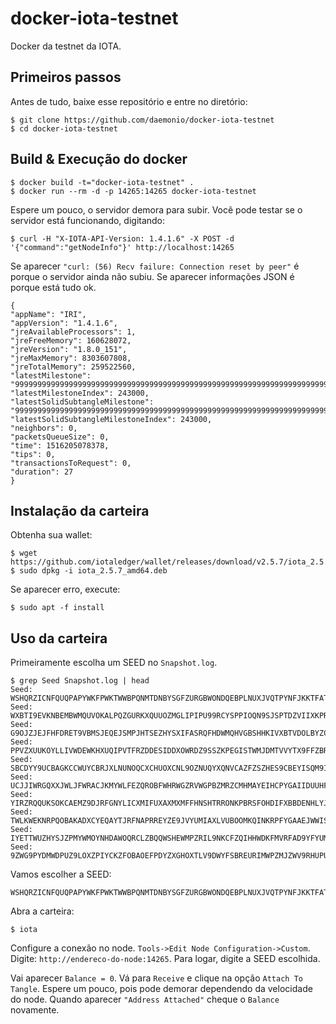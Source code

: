 # docker-iota-testnet
Docker da testnet da IOTA.

## Primeiros passos

Antes de tudo, baixe esse repositório e entre no diretório:

    $ git clone https://github.com/daemonio/docker-iota-testnet
    $ cd docker-iota-testnet

## Build & Execução do docker
    
    $ docker build -t="docker-iota-testnet" .
    $ docker run --rm -d -p 14265:14265 docker-iota-testnet
    
Espere um pouco, o servidor demora para subir. Você pode testar se o servidor está funcionando, digitando:

    $ curl -H "X-IOTA-API-Version: 1.4.1.6" -X POST -d '{"command":"getNodeInfo"}' http://localhost:14265
 
Se aparecer `"curl: (56) Recv failure: Connection reset by peer"` é porque o servidor ainda não subiu. Se aparecer informações JSON é porque está tudo ok.

    {
    "appName": "IRI",
    "appVersion": "1.4.1.6",
    "jreAvailableProcessors": 1,
    "jreFreeMemory": 160628072,
    "jreVersion": "1.8.0_151",
    "jreMaxMemory": 8303607808,
    "jreTotalMemory": 259522560,
    "latestMilestone": "999999999999999999999999999999999999999999999999999999999999999999999999999999999",
    "latestMilestoneIndex": 243000,
    "latestSolidSubtangleMilestone": "999999999999999999999999999999999999999999999999999999999999999999999999999999999",
    "latestSolidSubtangleMilestoneIndex": 243000,
    "neighbors": 0,
    "packetsQueueSize": 0,
    "time": 1516205078378,
    "tips": 0,
    "transactionsToRequest": 0,
    "duration": 27
    }

## Instalação da carteira

Obtenha sua wallet:

    $ wget https://github.com/iotaledger/wallet/releases/download/v2.5.7/iota_2.5.7_amd64.deb
    $ sudo dpkg -i iota_2.5.7_amd64.deb
    
Se aparecer erro, execute:

    $ sudo apt -f install

## Uso da carteira

Primeiramente escolha um SEED no `Snapshot.log`.
    
    $ grep Seed Snapshot.log | head
    Seed: WSHQRZICNFQUQPAPYWKFPWKTWWBPQNMTDNBYSGFZURGBWONDQEBPLNUXJVQTPYNFJKKTFATIVJTBSAWUX
    Seed: WXBTI9EVKNBEMBWMQUVOKALPQZGURKXQUUOZMGLIPIPU99RCYSPPIOQN9SJSPTDZVIIXKPRJQIVQARINL
    Seed: G9OJZJEJFHFDRET9VBMSJEQEJSMPJHTSEZHYSXIFASRQFHDWMQHVGBSHHKIVXBTVDOLBYZCQJMFYEWTEB
    Seed: PPVZXUUKOYLLIVWDEWKHXUQIPVTFRZDDESIDDXOWRDZ9SSZKPEGISTWMJDMTVVYTX9FFZBRECPJNXXGSO
    Seed: SBCDYY9UCBAGKCCWUYCBRJXLNUNOQCXCHUOXCNL9OZNUQYXQNVCAZFZSZHES9CBEYISQM9IPPECDXYVGN
    Seed: UCJJIWRGQXXJWLJFWRACJKMYWLFEZQROBFWHRWGZRVWGPBZMRZCMHMAYEIHCPYGAIIDUUHFKXLZZVNIAQ
    Seed: YIRZRQQUKSOKCAEMZ9DJRFGNYLICXMIFUXAXMXMFFHNSHTRRONKPBRSFOHDIFXBBDENHLYJUYBI9WWVBQ
    Seed: TWLKWEKNRPQOBAKADXCYEQAYTJRFNAPRREYZE9JVYUMIAXLVUBOOMKQINKRPFYGAAEJWWISPBCHM9RJIA
    Seed: IYETTWUZHYSJZPMYWMOYNHDAWOQRCLZBQQWSHEWMPZRIL9NKCFZQIHHWDKFMVRFAD9YFYUMMCWBYYLOTO
    Seed: 9ZWG9PYDMWDPUZ9LOXZPIYCKZFOBAOEFPDYZXGHOXTLV9DWYFSBREURIMWPZMJZWV9RHUPUAQTBKXTIAN

Vamos escolher a SEED:

    WSHQRZICNFQUQPAPYWKFPWKTWWBPQNMTDNBYSGFZURGBWONDQEBPLNUXJVQTPYNFJKKTFATIVJTBSAWUX

Abra a carteira:

    $ iota

Configure a conexão no node. `Tools->Edit Node Configuration->Custom`. Digite: `http://endereco-do-node:14265`. Para logar, digite a SEED escolhida.

Vai aparecer `Balance = 0`. Vá para `Receive` e clique na opção `Attach To Tangle`. Espere um pouco, pois pode demorar dependendo da velocidade do node. Quando aparecer `"Address Attached"` cheque o `Balance` novamente.
